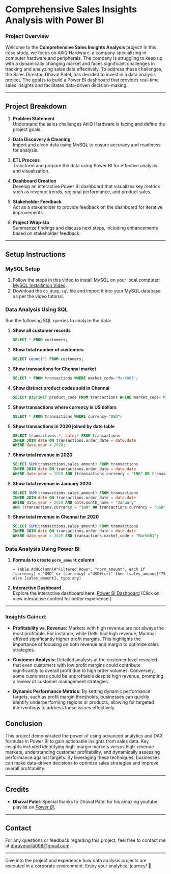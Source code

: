 # **Comprehensive Sales Insights Analysis with Power BI**

<!-- ## Project Overview

Welcome to the **Comprehensive Sales Insights Analysis** project! This project is designed to give you a comprehensive feel of how data analysis projects are executed in large companies using Power BI. It’s ideal for anyone looking to advance their career as a data analyst or data scientist. --> 

### Project Overview

Welcome to the **Comprehensive Sales Insights Analysis** project! In this case study, we focus on AtliQ Hardware, a company specializing in computer hardware and peripherals. The company is struggling to keep up with a dynamically changing market and faces significant challenges in tracking and analyzing sales data effectively. To address these challenges, the Sales Director, Dhaval Patel, has decided to invest in a data analysis project. The goal is to build a Power BI dashboard that provides real-time sales insights and facilitates data-driven decision-making.

---

## Project Breakdown

1. **Problem Statement**  
   Understand the sales challenges AtliQ Hardware is facing and define the project goals.

2. **Data Discovery & Cleaning**  
   Import and clean data using MySQL to ensure accuracy and readiness for analysis.

3. **ETL Process**  
   Transform and prepare the data using Power BI for effective analysis and visualization.

4. **Dashboard Creation**  
   Develop an interactive Power BI dashboard that visualizes key metrics such as revenue trends, regional performance, and product sales.

5. **Stakeholder Feedback**  
   Act as a stakeholder to provide feedback on the dashboard for iterative improvements.

6. **Project Wrap-Up**  
   Summarize findings and discuss next steps, including enhancements based on stakeholder feedback.

---

## Setup Instructions

### MySQL Setup

1. Follow the steps in this video to install MySQL on your local computer: [MySQL Installation Video](https://www.youtube.com/watch?v=WuBcTJnIuzo).
2. Download the `db_dump.sql` file and import it into your MySQL database as per the video tutorial.

### Data Analysis Using SQL

Run the following SQL queries to analyze the data:

1. **Show all customer records**  
   ```sql
   SELECT * FROM customers;
   ```

2. **Show total number of customers**  
   ```sql
   SELECT count(*) FROM customers;
   ```

3. **Show transactions for Chennai market**  
   ```sql
   SELECT * FROM transactions WHERE market_code='Mark001';
   ```

4. **Show distinct product codes sold in Chennai**  
   ```sql
   SELECT DISTINCT product_code FROM transactions WHERE market_code='Mark001';
   ```

5. **Show transactions where currency is US dollars**  
   ```sql
   SELECT * FROM transactions WHERE currency="USD";
   ```

6. **Show transactions in 2020 joined by date table**  
   ```sql
   SELECT transactions.*, date.* FROM transactions
   INNER JOIN date ON transactions.order_date = date.date
   WHERE date.year = 2020;
   ```

7. **Show total revenue in 2020**  
   ```sql
   SELECT SUM(transactions.sales_amount) FROM transactions
   INNER JOIN date ON transactions.order_date = date.date
   WHERE date.year = 2020 AND (transactions.currency = "INR" OR transactions.currency = "USD");
   ```

8. **Show total revenue in January 2020**  
   ```sql
   SELECT SUM(transactions.sales_amount) FROM transactions
   INNER JOIN date ON transactions.order_date = date.date
   WHERE date.year = 2020 AND date.month_name = "January"
   AND (transactions.currency = "INR" OR transactions.currency = "USD");
   ```

9. **Show total revenue in Chennai for 2020**  
   ```sql
   SELECT SUM(transactions.sales_amount) FROM transactions
   INNER JOIN date ON transactions.order_date = date.date
   WHERE date.year = 2020 AND transactions.market_code = "Mark001";
   ```

### Data Analysis Using Power BI

1. **Formula to create `norm_amount` column**  
   ```powerbi
   = Table.AddColumn(#"Filtered Rows", "norm_amount", each if [currency] = "USD" or [currency] ="USD#(cr)" then [sales_amount]*75 else [sales_amount], type any)
   ```

2. **Interactive Dashboard**  
   Explore the interactive dashboard here: [Power BI Dashboard](https://app.powerbi.com/view?r=eyJrIjoiMGNhNjAwZWMtZjhmOS00N2FiLTgwYjMtZGMxMDAxODRmMzZkIiwidCI6IjhkMWE2OWVjLTAzYjUtNDM0NS1hZTIxLWRhZDExMmY1ZmI0ZiIsImMiOjN9&embedImagePlaceholder=true) (Click on view interactive content for better experience.)

---

### Insights Gained:

- **Profitability vs. Revenue:** Markets with high revenue are not always the most profitable. For instance, while Delhi had high revenue, Mumbai offered significantly higher profit margins. This highlights the importance of focusing on both revenue and margin to optimize sales strategies.

- **Customer Analysis:** Detailed analysis at the customer level revealed that even customers with low profit margins could contribute significantly to overall profit due to high order volumes. Conversely, some customers could be unprofitable despite high revenue, prompting a review of customer management strategies.

- **Dynamic Performance Metrics:** By setting dynamic performance targets, such as profit margin thresholds, businesses can quickly identify underperforming regions or products, allowing for targeted interventions to address these issues effectively.

## Conclusion

This project demonstrated the power of using advanced analytics and DAX formulas in Power BI to gain actionable insights from sales data. Key insights included identifying high-margin markets versus high-revenue markets, understanding customer profitability, and dynamically assessing performance against targets. By leveraging these techniques, businesses can make data-driven decisions to optimize sales strategies and improve overall profitability.

---

## Credits

- **Dhaval Patel**: Special thanks to Dhaval Patel for his amazing youtube playlist on [*Power Bi*](https://www.youtube.com/playlist?list=PLeo1K3hjS3uva8pk1FI3iK9kCOKQdz1I9).

---

## Contact

For any questions or feedback regarding this project, feel free to contact me at dhruvmojila098@gmail.com.

---

Dive into the project and experience how data analysis projects are executed in a corporate environment. Enjoy your analytical journey! 🚀
